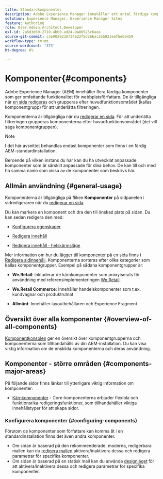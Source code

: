 ```yaml
---
title: Standardkomponenter
description: Adobe Experience Manager innehåller ett antal färdiga komponenter som ger omfattande funktionalitet för webbplatsförfattare.
solution: Experience Manager, Experience Manager Sites
feature: Authoring
role: User,Admin,Architect,Developer
exl-id: 2a5d3d80-2710-4bb0-ad24-9a86525c6aea
source-git-commit: c3e9029236734e22f5d266ac26b923eafbe0a459
workflow-type: tm+mt
source-wordcount: '373'
ht-degree: 0%

---
```


# Komponenter{#components}

Adobe Experience Manager (AEM) innehåller flera färdiga komponenter som ger omfattande funktionalitet för webbplatsförfattare. De är tillgängliga när [en sida redigeras](/help/sites-authoring/editing-content.md) och grupperas efter huvudfunktionsområdet (kallas komponentgrupp) för att underlätta filtreringen.

Komponenterna är tillgängliga när du [redigerar en sida](/help/sites-authoring/editing-content.md). För att underlätta filtreringen grupperas komponenterna efter huvudfunktionsområdet (det vill säga komponentgruppen).

>[!NOTE]
>
>I det här avsnittet behandlas endast komponenter som finns i en färdig AEM-standardinstallation.
>
>Beroende på vilken instans du har kan du ha utvecklat anpassade komponenter som är särskilt anpassade för dina behov. De kan till och med ha samma namn som vissa av de komponenter som beskrivs här.

## Allmän användning {#general-usage}

Komponenterna är tillgängliga på fliken **Komponenter** på sidpanelen i sidredigeraren när du [redigerar en sida](/help/sites-authoring/editing-content.md).

Du kan markera en komponent och dra den till önskad plats på sidan. Du kan sedan redigera den med:

* [Konfigurera egenskaper](/help/sites-authoring/editing-page-properties.md)
* [Redigera innehåll](/help/sites-authoring/editing-content.md)

* [Redigera innehåll - helskärmsläge](/help/sites-authoring/editing-content.md#edit-content-full-screen-mode)

Mer information om hur du lägger till komponenter på en sida finns i [Redigera sidinnehåll](/help/sites-authoring/editing-content.md).
Komponenterna sorteras efter olika kategorier som kallas komponentgrupper. Exempel på sådana komponentgrupper är:

* **We.Retail**: Inkluderar de kärnkomponenter som proxyiserats för användning med referensimplementeringen [We.Retail](/help/sites-developing/we-retail.md).

* **We.Retail Commerce**: Innehåller handelskomponenter som t.ex. kundvagnar och produktrutnät

* **Allmänt**: Innehåller layoutbehållaren och Experience Fragment

## Översikt över alla komponenter {#overview-of-all-components}

[Komponentkonsolen](/help/sites-authoring/default-components-console.md) ger en översikt över komponentgrupperna och komponenterna som tillhandahålls av din AEM-installation. Du kan visa viktig information om de enskilda komponenterna och deras användning.

## Komponenter - större områden {#components-major-areas}

På följande sidor finns länkar till ytterligare viktig information om komponenter:

* [Kärnkomponenter](https://experienceleague.adobe.com/docs/experience-manager-core-components/using/introduction.html?lang=sv-SE) - Core-komponenterna erbjuder flexibla och funktionsrika redigeringsfunktioner, som tillhandahåller viktiga innehållstyper för att skapa sidor.

### Konfigurera komponenter {#configuring-components}

Förutom de komponenter som författare kan komma åt i en standardinstallation finns det även andra komponenter.

* Om sidan är baserad på den rekommenderade, moderna, redigerbara mallen kan du [redigera mallen](/help/sites-authoring/templates.md) aktivera/inaktivera dessa och redigera parametrar för specifika komponenter.
* Om sidan är baserad på en statisk mall kan du använda [designläget](/help/sites-authoring/default-components-designmode.md#enable-disable-components) för att aktivera/inaktivera dessa och redigera parametrar för specifika komponenter.

